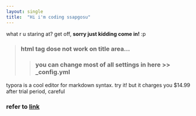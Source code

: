 ```yaml
---
layout: single
title:  "Hi i'm coding ssapgosu"
---
```


what r u staring at? get off, **sorry just kidding come in!** :p
> ### html tag dose not work on title area...
>> ### you can change most of all settings in here >> _config.yml
typora is a cool editor for markdown syntax. try it! but it charges you $14.99 after trial period, careful
### refer to [link](https://www.youtube.com/watch?v=ACzFIAOsfpM, "youtube link")
